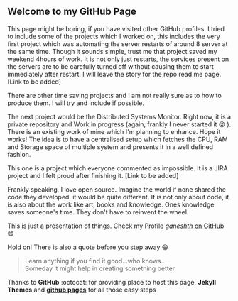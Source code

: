 ## Welcome to my GitHub Page

This page might be boring, if you have visited other GitHub profiles. I tried to include some of the projects which I worked on, this includes the very first project which was automating the server restarts of around 8 server at the same time. Though it sounds simple, trust me that project saved my weekend 4hours of work. It is not only just restarts, the services present on the servers are to be carefully turned off without causing them to start immediately after restart. I will leave the story for the repo read me page. [Link to be added]

There are other time saving projects and I am not really sure as to how to produce them. I will try and include if possible. 

The next project would be the Distributed Systems Monitor. Right now, it is a private repository and Work in progress (again, frankly I never started it :stuck_out_tongue_winking_eye: ). There is an existing work of mine which I'm planning to enhance. Hope it works! The idea is to have a centralised setup which fetches the CPU, RAM and Storage space of multiple system and presents it in a well defined fashion. 

This one is a project which everyone commented as impossible. It is a JIRA project and I felt proud after finishing it. [Link to be added]

Frankly speaking, I love open source. Imagine the world if none shared the code they developed. it would be quite different. It is not only about code, it is also about the work like art, books and knowledge. Ones knowledge saves someone's time. They don't have to reinvent the wheel.

This is just a presentation of things. Check my Profile [*ganeshth* on GitHub](https://github.com/ganeshth) :smile:

Hold on! There is also a quote before you step away :grin:
> Learn anything if you find it good...who knows..<br/>
> Someday it might help in creating something better 

Thanks to **GitHub** :octocat: for providing place to host this page,
**Jekyll Themes** and **[github pages](https://guides.github.com/features/pages)** for all those easy steps

